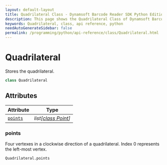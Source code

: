 ```yaml
---
layout: default-layout
title: Quadrilateral Class - Dynamsoft Barcode Reader SDK Python Edition API Reference
description: This page shows the Quadrilateral Class of Dynamsoft Barcode Reader SDK Python Edition.
keywords: Quadrilateral, class, api reference, python
needAutoGenerateSidebar: false
permalink: /programming/python/api-reference/class/Quadrilateral.html
---
```



# Quadrilateral
Stores the quadrilateral.  

```python
class Quadrilateral 
```  

## Attributes
  
| Attribute | Type |
|---------- | ---- |
| [`points`](#points) | *list[[class Point](Point.md)]* |


### points
Four vertexes in a clockwise direction of a quadrilateral. Index 0 represents the left-most vertex. 

```python
Quadrilateral.points
```



